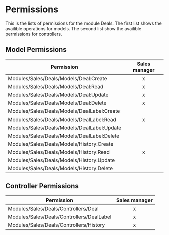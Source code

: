 # Permissions

This is the lists of permissions for the module Deals.
The first list shows the availible operations for models.
The second list show the availible permissions for controllers.

## Model Permissions

| Permission                                  | Sales manager |
| ------------------------------------------- | :-----------: |
| Modules/Sales/Deals/Models/Deal:Create      |       x       |
| Modules/Sales/Deals/Models/Deal:Read        |       x       |
| Modules/Sales/Deals/Models/Deal:Update      |       x       |
| Modules/Sales/Deals/Models/Deal:Delete      |       x       |
| Modules/Sales/Deals/Models/DealLabel:Create |               |
| Modules/Sales/Deals/Models/DealLabel:Read   |       x       |
| Modules/Sales/Deals/Models/DealLabel:Update |               |
| Modules/Sales/Deals/Models/DealLabel:Delete |               |
| Modules/Sales/Deals/Models/History:Create   |               |
| Modules/Sales/Deals/Models/History:Read     |       x       |
| Modules/Sales/Deals/Models/History:Update   |               |
| Modules/Sales/Deals/Models/History:Delete   |               |

## Controller Permissions

| Permission                                | Sales manager |
| ----------------------------------------- | :-----------: |
| Modules/Sales/Deals/Controllers/Deal      |       x       |
| Modules/Sales/Deals/Controllers/DealLabel |       x       |
| Modules/Sales/Deals/Controllers/History   |       x       |
